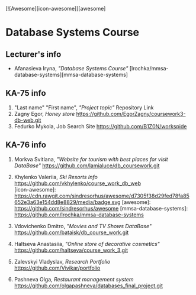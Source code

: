 [![Awesome][icon-awesome]][awesome]
&nbsp;&nbsp;&nbsp;&nbsp;&nbsp;&nbsp;

# Database Systems Course  

## Lecturer's info  

- Afanasieva Iryna, *"Database Systems Course"* [lrochka/mmsa-database-systems][mmsa-database-systems] 

## KA-75 info  
1. "Last name" "First name", *"Project topic"* Repository Link
3. Zagny Egor, *Honey store* https://github.com/EgorZagny/coursework3-db-web.git
18. Fedurko Mykola, Job Search Site https://github.com/B1Z0N/workspide

## KA-76 info  
1. Morkva Svitlana, *"Website for tourism with best places for visit DataBase"* https://github.com/lamialuce/db_coursework.git  
18. Khylenko Valeriia, *Ski Resorts Info* https://github.com/vkhylenko/course_work_db_web  
[icon-awesome]: https://cdn.rawgit.com/sindresorhus/awesome/d7305f38d29fed78fa85652e3a63e154dd8e8829/media/badge.svg
[awesome]: https://github.com/sindresorhus/awesome
[mmsa-database-systems]: https://github.com/lrochka/mmsa-database-systems
2. Vdovichenko Dmitro, *"Movies and TV Shows DataBase"* https://github.com/bataisk/db_course_work.git

3. Haltseva Anastasiia, *"Оnline store of decorative cosmetics"* https://github.com/haltseva/course_work_3.git

5. Zalevskyi Vladyslav, *Research Portfolio* https://github.com/Vivikar/portfolio
9. Pashneva Olga, *Restaurant management system* https://github.com/olgapashneva/databases_final_project.git
